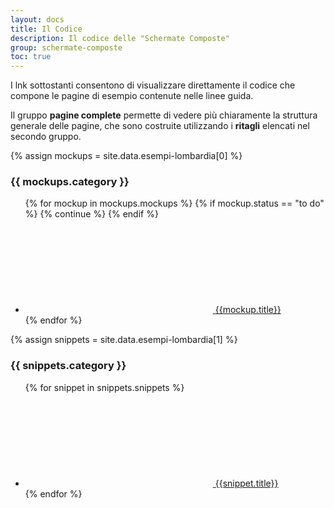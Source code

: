 ```yaml
---
layout: docs
title: Il Codice
description: Il codice delle "Schermate Composte"
group: schermate-composte
toc: true
---
```


I lnk sottostanti consentono di visualizzare direttamente il codice che compone le pagine di esempio contenute nelle linee guida.

Il gruppo **pagine complete** permette di vedere più chiaramente la struttura generale delle pagine, che sono costruite utilizzando i **ritagli** elencati nel secondo gruppo.

{% assign mockups = site.data.esempi-lombardia[0] %}
<h3>{{ mockups.category }} </h3>
<div class="link-list-wrapper">
  <ul class="link-list">
    {% for mockup in mockups.mockups %}
      {% if mockup.status == "to do" %}
        {% continue %}
      {% endif %}
      <li class="link-list">
        <a class="list-item icon-left"
          href="https://raw.githubusercontent.com/RegioneLombardia/bootstrap-lombardia/master/docs/esempi-lombardia/pag_{{mockup.title | slugify}}/index.html">
          <svg class="icon icon-primary"><use xlink:href="{{ site.baseurl }}/dist/svg/sprite.svg#it-code-circle"></use></svg>
          <span>{{mockup.title}}</span>
        </a>
      </li>
    {% endfor %}
  </ul>
</div>

{% assign snippets = site.data.esempi-lombardia[1] %}
<h3>{{ snippets.category }} </h3>
<div class="link-list-wrapper">
  <ul class="link-list">
    {% for snippet in snippets.snippets %}
    <li class="link-list">
      <a class="list-item icon-left"
       href="https://raw.githubusercontent.com/RegioneLombardia/bootstrap-lombardia/master/_includes/esempi-lombardia/{{snippet.title | slugify: 'pretty' | replace: "-","_"}}.html">
       <svg class="icon icon-primary"><use xlink:href="{{ site.baseurl }}/dist/svg/sprite.svg#it-code-circle"></use></svg>
       <span>{{snippet.title}}</span>
      </a>  
    </li>
    {% endfor %}
  </ul>
</div>

